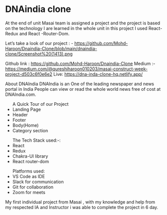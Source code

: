 # DNAindia clone
At the end of unit Masai team is assigned a project and the project is based on the technology I are learned in the whole unit in this project I used React- Redux and React -Router-Dom.


Let’s take a look of our project : -
https://github.com/Mohd-Haroon/Dnaindia-Clone/blob/main/dnaindia-clone/Screenshot%20(1413).png


Github link : https://github.com/Mohd-Haroon/Dnaindia-Clone
Medium :- https://medium.com/@qureshiharoon010203/masai-construct-week-project-d503c6f0e6e2
Live: https://dna-inda-clone-hq.netlify.app/

About DNAIndia 
DNAIndia is an One of the leading newspaper and news portal in India
People can view or read the whole world news free of cost at DNAIndia.com.

<ul>
A Quick Tour of our Project
  <li>Landing Page</li>
   <li>Header</li>
  <li>Footer</li>
  <li>Body(Home)</li> 
  <li>Category section</li>
</ul>
<p></p>

<ul>The Tech Stack used:-:
  <li>React</li>
  <li>Redux</li> 
  <li>Chakra-UI library</li>
  <li>React router-dom</li>
</ul>

<ul>Platforms used:
  <li>VS Code as IDE</li>
   <li>Slack for communication</li> 
  <li>Git for collaboration</li> 
  <li>Zoom for meets</li>
</ul>

My first individual project from Masai , with my knowledge and help from my respected IA and Instructor i was able to complete the project in 6 day.
